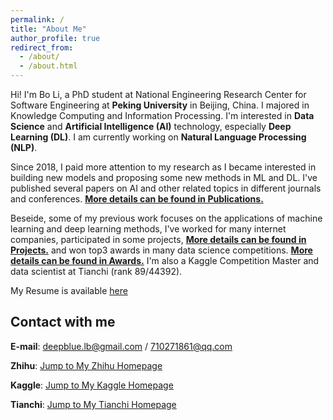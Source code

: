 ```yaml
---
permalink: /
title: "About Me"
author_profile: true
redirect_from: 
  - /about/
  - /about.html
---
```



Hi! I'm Bo Li, a PhD student at National Engineering Research Center for Software Engineering at **Peking University** in Beijing, China. I majored in Knowledge Computing and Information Processing. I'm interested in **Data Science** and **Artificial Intelligence (AI)** technology, especially **Deep Learning (DL)**. I am currently working on **Natural Language Processing (NLP)**.

Since 2018, I paid more attention to my research as I became interested in building new models and proposing some new methods in ML and DL. I've published 
several papers on AI and other related topics in different journals and conferences. 
[**More details can be found in Publications.**](https://deepblue666.github.io//publications/)

Beseide, some of my previous work focuses on the applications of machine learning and deep learning methods, I've worked for many internet companies, 
participated in some projects, [**More details can be found in Projects.**](https://deepblue666.github.io//project/) and won top3 awards
in many data science competitions. [**More details can be found in Awards.**](https://deepblue666.github.io//award/) I'm also a Kaggle Competition Master and data scientist at Tianchi (rank 89/44392). 


My Resume is available [here](https://deepblue666.github.io//cv/)


Contact with me
------
**E-mail**: deepblue.lb@gmail.com  /  710271861@qq.com 

**Zhihu**: [Jump to My Zhihu Homepage](https://www.zhihu.com/people/bob-8-99-69/activities)

**Kaggle**: [Jump to My Kaggle Homepage](https://www.kaggle.com/buptbob)

**Tianchi**: [Jump to My Tianchi Homepage](https://tianchi.aliyun.com/home/science/scienceDetail?spm=5176.12922503.0.0.2b5b2c8eC8HI99&userId=1095279125639)